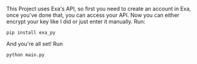 This Project uses Exa's API, so first you need to create an account in Exa, once you've done that, you can access your API.
Now you can either encrypt your key like I did or just enter it manually.
Run:

```
pip install exa_py
```

And you're all set!
Run
```
python main.py
```
